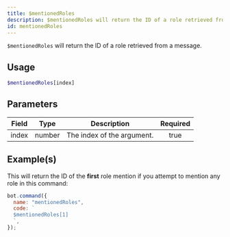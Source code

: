 ```yaml
---
title: $mentionedRoles
description: $mentionedRoles will return the ID of a role retrieved from a message, this works similar as `$mentioned`.
id: mentionedRoles
---
```


`$mentionedRoles` will return the ID of a role retrieved from a message.

## Usage

```php
$mentionedRoles[index]
```

## Parameters

| Field | Type   | Description                | Required |
| ----- | ------ | -------------------------- | :------: |
| index | number | The index of the argument. |   true   |

## Example(s)

This will return the ID of the **first** role mention if you attempt to mention any role in this command:

```javascript
bot.command({
  name: "mentionedRoles",
  code: `
  $mentionedRoles[1]
  `,
});
```
